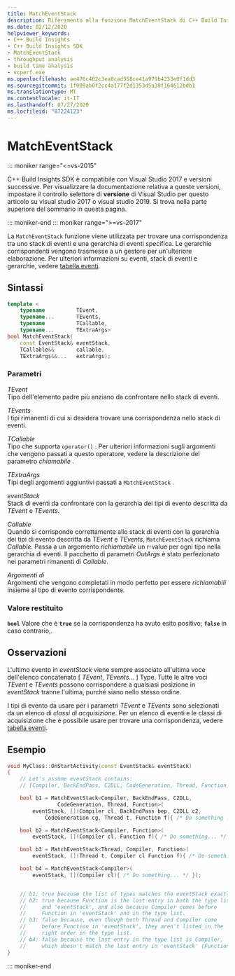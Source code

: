 ```yaml
---
title: MatchEventStack
description: Riferimento alla funzione MatchEventStack di C++ Build Insights SDK.
ms.date: 02/12/2020
helpviewer_keywords:
- C++ Build Insights
- C++ Build Insights SDK
- MatchEventStack
- throughput analysis
- build time analysis
- vcperf.exe
ms.openlocfilehash: ae476c402c3ea0cad558ce41a979b4233e0f1dd3
ms.sourcegitcommit: 1f009ab0f2cc4a177f2d1353d5a38f164612bdb1
ms.translationtype: MT
ms.contentlocale: it-IT
ms.lasthandoff: 07/27/2020
ms.locfileid: "87224123"
---
```

# <a name="matcheventstack"></a>MatchEventStack

::: moniker range="<=vs-2015"

C++ Build Insights SDK è compatibile con Visual Studio 2017 e versioni successive. Per visualizzare la documentazione relativa a queste versioni, impostare il controllo selettore di **versione** di Visual Studio per questo articolo su visual studio 2017 o visual studio 2019. Si trova nella parte superiore del sommario in questa pagina.

::: moniker-end
::: moniker range=">=vs-2017"

La `MatchEventStack` funzione viene utilizzata per trovare una corrispondenza tra uno stack di eventi e una gerarchia di eventi specifica. Le gerarchie corrispondenti vengono trasmesse a un gestore per un'ulteriore elaborazione. Per ulteriori informazioni su eventi, stack di eventi e gerarchie, vedere [tabella eventi](../event-table.md).

## <a name="syntax"></a>Sintassi

```cpp
template <
    typename          TEvent,
    typename...       TEvents,
    typename          TCallable,
    typename...       TExtraArgs>
bool MatchEventStack(
    const EventStack& eventStack,
    TCallable&&       callable,
    TExtraArgs&&...   extraArgs);
```

### <a name="parameters"></a>Parametri

*TEvent*\
Tipo dell'elemento padre più anziano da confrontare nello stack di eventi.

*TEvents*\
I tipi rimanenti di cui si desidera trovare una corrispondenza nello stack di eventi.

*TCallable*\
Tipo che supporta `operator()` . Per ulteriori informazioni sugli argomenti che vengono passati a questo operatore, vedere la descrizione del parametro *chiamabile* .

*TExtraArgs*\
Tipi degli argomenti aggiuntivi passati a `MatchEventStack` .

*eventStack*\
Stack di eventi da confrontare con la gerarchia dei tipi di evento descritta da *TEvent* e *TEvents*.

*Callable*\
Quando si corrisponde correttamente allo stack di eventi con la gerarchia dei tipi di evento descritta da *TEvent* e *TEvents*, `MatchEventStack` richiama *Callable*. Passa a un argomento *richiamabile* un r-value per ogni tipo nella gerarchia di eventi. Il pacchetto di parametri *OutArgs* è stato perfezionato nei parametri rimanenti di *Callable*.

*Argomenti di*\
Argomenti che vengono completati in modo perfetto per essere *richiamabili* insieme al tipo di evento corrispondente.

### <a name="return-value"></a>Valore restituito

**`bool`** Valore che è **`true`** se la corrispondenza ha avuto esito positivo; **`false`** in caso contrario,.

## <a name="remarks"></a>Osservazioni

L'ultimo evento in *eventStack* viene sempre associato all'ultima voce dell'elenco concatenato \[ *TEvent*, *TEvents...* \] Type. Tutte le altre voci *TEvent* e *TEvents* possono corrispondere a qualsiasi posizione in *eventStack* tranne l'ultima, purché siano nello stesso ordine.

I tipi di evento da usare per i parametri *TEvent* e *TEvents* sono selezionati da un elenco di *classi di acquisizione*. Per un elenco di eventi e le classi di acquisizione che è possibile usare per trovare una corrispondenza, vedere [tabella eventi](../event-table.md).

## <a name="example"></a>Esempio

```cpp
void MyClass::OnStartActivity(const EventStack& eventStack)
{
    // Let's assume eventStack contains:
    // [Compiler, BackEndPass, C2DLL, CodeGeneration, Thread, Function]

    bool b1 = MatchEventStack<Compiler, BackEndPass, C2DLL,
                CodeGeneration, Thread, Function>(
        eventStack, [](Compiler cl, BackEndPass bep, C2DLL c2,
            CodeGeneration cg, Thread t, Function f){ /* Do something ... */ });

    bool b2 = MatchEventStack<Compiler, Function>(
        eventStack, [](Compiler cl, Function f){ /* Do something... */ });

    bool b3 = MatchEventStack<Thread, Compiler, Function>(
        eventStack, [](Thread t, Compiler cl Function f){ /* Do something... */ });

    bool b4 = MatchEventStack<Compiler>(
        eventStack, [](Compiler cl){ /* Do something... */ });


    // b1: true because the list of types matches the eventStack exactly.
    // b2: true because Function is the last entry in both the type list
    //     and 'eventStack', and also because Compiler comes before
    //     Function in 'eventStack' and in the type list.
    // b3: false because, even though both Thread and Compiler come
    //     before Function in 'eventStack', they aren't listed in the
    //     right order in the type list.
    // b4: false because the last entry in the type list is Compiler,
    //     which doesn't match the last entry in 'eventStack' (Function).
}
```

::: moniker-end
